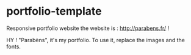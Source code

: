 # portfolio-template
Responsive portfolio website
the website is : http://parabens.fr/ !

HY !
"Parabèns", it's my portfolio.
To use it, replace the images and the fonts.



